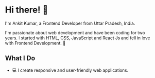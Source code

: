 # Hi there! 👋

I'm Ankit Kumar, a Frontend Developer from Uttar Pradesh, India. 

I'm passionate about web development and have been coding for two years. I started with HTML, CSS, JavaScript and React Js and fell in love with Frontend Development. 🚀

## What I Do
+ 💻 I create responsive and user-friendly web applications.
